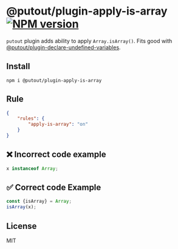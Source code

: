 # @putout/plugin-apply-is-array [![NPM version][NPMIMGURL]][NPMURL]

[NPMIMGURL]: https://img.shields.io/npm/v/@putout/plugin-apply-is-array.svg?style=flat&longCache=true
[NPMURL]: https://npmjs.org/package/@putout/plugin-apply-is-array "npm"

`putout` plugin adds ability to apply `Array.isArray()`. Fits good with [@putout/plugin-declare-undefined-variables](https://github.com/coderaiser/putout/tree/master/packages/plugin-declare-undefined-variables).

## Install

```
npm i @putout/plugin-apply-is-array
```

## Rule

```json
{
    "rules": {
        "apply-is-array": "on"
    }
}
```

## ❌ Incorrect code example

```js
x instanceof Array;
```

## ✅ Correct code Example

```js
const {isArray} = Array;
isArray(x);
```

## License

MIT
